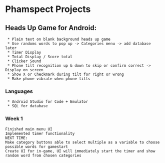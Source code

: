# Phamspect Projects
 
## Heads Up Game for Android: 
     * Plain text on blank background heads up game
     * Use randoms words to pop up -> Categories menu -> add database later
     * Timer Display
     * Total Display / Score total
     * Clicker Sound
     * Phone tilt recognition up & down to skip or confirm correct -> Display on screen
     * Show X or Checkmark during tilt for right or wrong
     * Make phone vibrate when phone tilts
   ### Languages
     * Android Studio for Code + Emulator
     * SQL for database

### Week 1
    Finished main menu UI
    Implemented timer functionality
    NEXT TIME:
    Make category buttons able to select multiple as a variable to choose possible words for gamestart
    Create UI for in-game, UI will immediately start the timer and show random word from chosen categories
    
